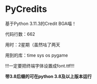 # PyCredits
基于Python 3.11.3的Credit BGA喵！

代码行数：662

用时：2星期（虽然咕了两天

用到的库：time sys os pygame

!!!一定要把终端字体设置成font.ttf!!!

**带3.8后缀的可在python 3.8及以上版本运行**
